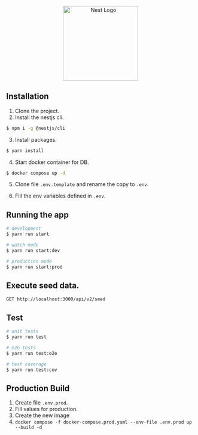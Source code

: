 <p align="center">
  <a href="http://nestjs.com/" target="blank"><img src="https://nestjs.com/img/logo-small.svg" width="200" alt="Nest Logo" /></a>
</p>

## Installation

1. Clone the project.
2. Install the nestjs cli.

```bash
$ npm i -g @nestjs/cli
```

3. Install packages.
```bash
$ yarn install
```

4. Start docker container for DB.
```bash
$ docker compose up -d
```

5. Clone file ```.env.template``` and rename the copy to ```.env```.

6. Fill the env variables defined in ```.env```.

## Running the app

```bash
# development
$ yarn run start

# watch mode
$ yarn run start:dev

# production mode
$ yarn run start:prod
```

## Execute seed data.

```
GET http://localhost:3000/api/v2/seed
```

## Test

```bash
# unit tests
$ yarn run test

# e2e tests
$ yarn run test:e2e

# test coverage
$ yarn run test:cov
```

## Production Build

1. Create file `.env.prod`.
2. Fill values for production.
3. Create the new image 
4. `docker compose -f docker-compose.prod.yaml --env-file .env.prod up --build -d`